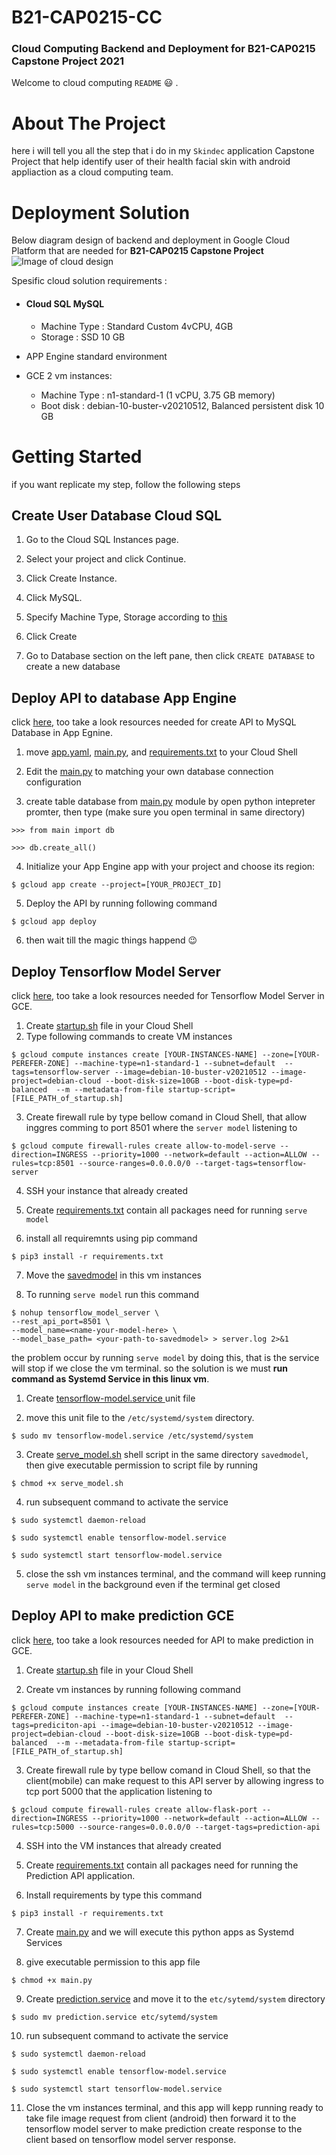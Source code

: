 # B21-CAP0215-CC

### Cloud Computing Backend and Deployment for B21-CAP0215 Capstone Project 2021

Welcome to cloud computing `README` :smiley: .

# About The Project

here i will tell you all the step that i do in my `Skindec` application Capstone Project that help identify user of their health facial skin with android appliaction as a cloud computing team.

# Deployment Solution

Below diagram design of backend and deployment in Google Cloud Platform that are needed for **B21-CAP0215 Capstone Project**
![Image of cloud design](https://i.imgur.com/XeUqryn.jpg)

Spesific cloud solution requirements :

- #### Cloud SQL MySQL

  - Machine Type : Standard Custom 4vCPU, 4GB
  - Storage : SSD 10 GB

- APP Engine standard environment

- GCE 2 vm instances:
  - Machine Type : n1-standard-1 (1 vCPU, 3.75 GB memory)
  - Boot disk : debian-10-buster-v20210512, Balanced persistent disk 10 GB

# Getting Started

if you want replicate my step, follow the following steps

## Create User Database Cloud SQL

1. Go to the Cloud SQL Instances page.

2. Select your project and click Continue.

3. Click Create Instance.

4. Click MySQL.

5. Specify Machine Type, Storage according to [this](####cloud-sql-mysql)

6. Click Create

7. Go to Database section on the left pane, then click `CREATE DATABASE` to create a new database

## Deploy API to database App Engine

click [here](https://github.com/prawiropanji/B21-CAP0215-CC/tree/main/Database_API), too take a look resources needed for create API to MySQL Database in App Egnine.

1. move [app.yaml](https://github.com/prawiropanji/B21-CAP0215-CC/blob/main/Database_API/app.yaml), [main.py](https://github.com/prawiropanji/B21-CAP0215-CC/blob/main/Database_API/main.py), and [requirements.txt](https://github.com/prawiropanji/B21-CAP0215-CC/blob/main/Database_API/requirements.txt) to your Cloud Shell

2. Edit the [main.py](https://github.com/prawiropanji/B21-CAP0215-CC/blob/main/Database_API/main.py) to matching your own database connection configuration

3. create table database from [main.py](https://github.com/prawiropanji/B21-CAP0215-CC/blob/main/Database_API/main.py) module by open python intepreter promter, then type (make sure you open terminal in same directory)

```
>>> from main import db
```

```
>>> db.create_all()
```

4. Initialize your App Engine app with your project and choose its region:

```
$ gcloud app create --project=[YOUR_PROJECT_ID]
```

5. Deploy the API by running following command

```
$ gcloud app deploy
```

6. then wait till the magic things happend :wink:

## Deploy Tensorflow Model Server

click [here](https://github.com/prawiropanji/B21-CAP0215-CC/tree/main/Tensorflow_server), too take a look resources needed for Tensorflow Model Server in GCE.

1. Create [startup.sh](https://github.com/prawiropanji/B21-CAP0215-CC/blob/main/Tensorflow_server/startup.sh) file in your Cloud Shell
2. Type following commands to create VM instances

```
$ gcloud compute instances create [YOUR-INSTANCES-NAME] --zone=[YOUR-PEREFER-ZONE] --machine-type=n1-standard-1 --subnet=default  --tags=tensorflow-server --image=debian-10-buster-v20210512 --image-project=debian-cloud --boot-disk-size=10GB --boot-disk-type=pd-balanced  --m --metadata-from-file startup-script=[FILE_PATH_of_startup.sh]
```

3. Create firewall rule by type bellow comand in Cloud Shell, that allow inggres comming to port 8501 where the `server model` listening to

```
$ gcloud compute firewall-rules create allow-to-model-serve --direction=INGRESS --priority=1000 --network=default --action=ALLOW --rules=tcp:8501 --source-ranges=0.0.0.0/0 --target-tags=tensorflow-server

```

4. SSH your instance that already created

5. Create [requirements.txt](https://github.com/prawiropanji/B21-CAP0215-CC/blob/main/Tensorflow_server/requirements.txt) contain all packages need for running `serve model`

6. install all requiremnts using pip command

```
$ pip3 install -r requirements.txt
```

7. Move the [savedmodel](https://github.com/diapica/B21-CAP0215-ML/tree/main/Model) in this vm instances

8. To running `serve model` run this command

```
$ nohup tensorflow_model_server \
--rest_api_port=8501 \
--model_name=<name-your-model-here> \
--model_base_path= <your-path-to-savedmodel> > server.log 2>&1
```

the problem occur by running `serve model` by doing this, that is the service will stop if we close the vm terminal. so the solution is we must **run command as Systemd Service in this linux vm**.

1. Create [tensorflow-model.service ](https://github.com/prawiropanji/B21-CAP0215-CC/blob/main/Tensorflow_server/tensorflow-model.service)unit file

2. move this unit file to the `/etc/systemd/system` directory.

```
$ sudo mv tensorflow-model.service /etc/systemd/system
```

3. Create [serve_model.sh](https://github.com/prawiropanji/B21-CAP0215-CC/blob/main/Tensorflow_server/serve_model.sh) shell script in the same directory `savedmodel`, then give executable permission to script file by running

```
$ chmod +x serve_model.sh
```

4. run subsequent command to activate the service

```
$ sudo systemctl daemon-reload

$ sudo systemctl enable tensorflow-model.service

$ sudo systemctl start tensorflow-model.service
```

5. close the ssh vm instances terminal, and the command will keep running `serve model` in the background even if the terminal get closed

## Deploy API to make prediction GCE

click [here](https://github.com/prawiropanji/B21-CAP0215-CC/tree/main/Prediction_API), too take a look resources needed for API to make prediction in GCE.

1. Create [startup.sh](https://github.com/prawiropanji/B21-CAP0215-CC/blob/main/Prediction_API/startup.sh) file in your Cloud Shell

2. Create vm instances by running following command

```
$ gcloud compute instances create [YOUR-INSTANCES-NAME] --zone=[YOUR-PEREFER-ZONE] --machine-type=n1-standard-1 --subnet=default  --tags=prediciton-api --image=debian-10-buster-v20210512 --image-project=debian-cloud --boot-disk-size=10GB --boot-disk-type=pd-balanced  --m --metadata-from-file startup-script=[FILE_PATH_of_startup.sh]
```

3. Create firewall rule by type bellow comand in Cloud Shell, so that the client(mobile) can make request to this API server by allowing ingress to tcp port 5000 that the application listening to

```
$ gcloud compute firewall-rules create allow-flask-port --direction=INGRESS --priority=1000 --network=default --action=ALLOW --rules=tcp:5000 --source-ranges=0.0.0.0/0 --target-tags=prediction-api
```

4. SSH into the VM instances that already created

5. Create [requirements.txt](https://github.com/prawiropanji/B21-CAP0215-CC/blob/main/Prediction_API/requirements.txt) contain all packages need for running the Prediction API application.

6. Install requirements by type this command

```
$ pip3 install -r requirements.txt
```

7. Create [main.py](https://github.com/prawiropanji/B21-CAP0215-CC/blob/main/Prediction_API/main.py) and we will execute this python apps as Systemd Services

8. give executable permission to this app file

```
$ chmod +x main.py
```

9. Create [prediction.service](https://github.com/prawiropanji/B21-CAP0215-CC/blob/main/Prediction_API/prediction.service) and move it to the `etc/sytemd/system` directory

```
$ sudo mv prediction.service etc/sytemd/system
```

10. run subsequent command to activate the service

```
$ sudo systemctl daemon-reload

$ sudo systemctl enable tensorflow-model.service

$ sudo systemctl start tensorflow-model.service
```

11. Close the vm instances terminal, and this app will kepp running ready to take file image request from client (android) then forward it to the tensorflow model server to make prediction create response to the client based on tensorflow model server response.
